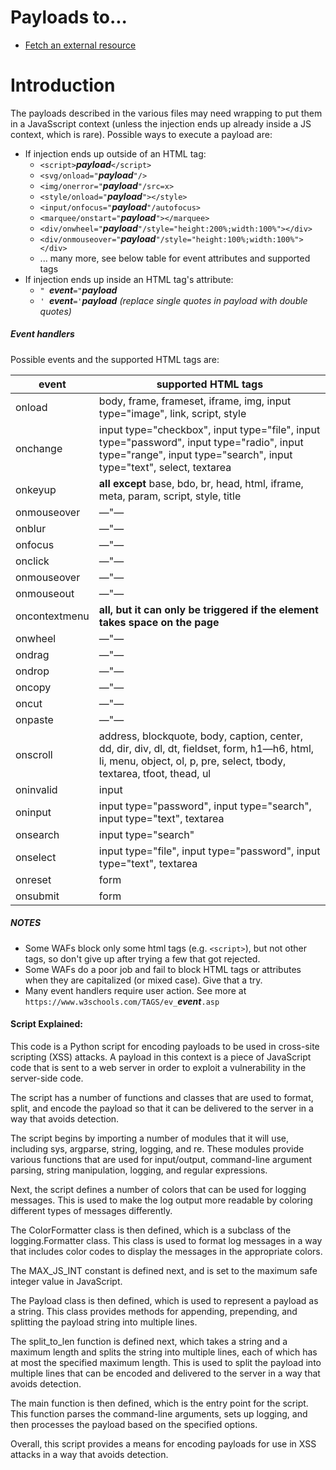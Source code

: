 # Payloads to...

* [Fetch an external resource](fetch.md)

# Introduction

The payloads described in the various files may need wrapping to put them in a JavaSscript context (unless the injection ends up already inside a JS context, which is rare). Possible ways to execute a payload are:

* If injection ends up outside of an HTML tag:
  * `<script>`**_payload_**`</script>`
  * `<svg/onload="`**_payload_**`"/>`
  * `<img/onerror="`**_payload_**`"/src=x>`
  * `<style/onload="`**_payload_**`"></style>`
  * `<input/onfocus="`**_payload_**`"/autofocus>`
  * `<marquee/onstart="`**_payload_**`"></marquee>`
  * `<div/onwheel="`**_payload_**`"/style="height:200%;width:100%"></div>`
  * `<div/onmouseover="`**_payload_**`"/style="height:100%;width:100%"></div>`
  * ... many more, see below table for event attributes and supported tags
* If injection ends up inside an HTML tag's attribute:
  * `" `**_event_**`="`**_payload_**
  * `' `**_event_**`='`**_payload_** *(replace single quotes in payload with double quotes)*

##### Event handlers
Possible events and the supported HTML tags are:

| event         | supported HTML tags |
|---------------|---------------------|
| onload        | body, frame, frameset, iframe, img, input type="image", link, script, style |
| onchange      | input type="checkbox", input type="file", input type="password", input type="radio", input type="range", input type="search", input type="text", select, textarea |
| onkeyup       | **all except** base, bdo, br, head, html, iframe, meta, param, script, style, title |
| onmouseover   | &#x2014;"&#x2014; |
| onblur        | &#x2014;"&#x2014; |
| onfocus       | &#x2014;"&#x2014; |
| onclick       | &#x2014;"&#x2014; |
| onmouseover   | &#x2014;"&#x2014; |
| onmouseout    | &#x2014;"&#x2014; |
| oncontextmenu | **all, but it can only be triggered if the element takes space on the page** |
| onwheel       | &#x2014;"&#x2014; |
| ondrag        | &#x2014;"&#x2014; |
| ondrop        | &#x2014;"&#x2014; |
| oncopy        | &#x2014;"&#x2014; |
| oncut         | &#x2014;"&#x2014; |
| onpaste       | &#x2014;"&#x2014; |
| onscroll      | address, blockquote, body, caption, center, dd, dir, div, dl, dt, fieldset, form, h1&#x2014;h6, html, li, menu, object, ol, p, pre, select, tbody, textarea, tfoot, thead, ul |
| oninvalid     | input |
| oninput       | input type="password", input type="search", input type="text", textarea |
| onsearch      | input type="search" |
| onselect      | input type="file", input type="password", input type="text", textarea |
| onreset       | form |
| onsubmit      | form |

##### NOTES
* Some WAFs block only some html tags (e.g. `<script>`), but not other tags, so don't give up after trying a few that got rejected.
* Some WAFs do a poor job and fail to block HTML tags or attributes when they are capitalized (or mixed case). Give that a try.
* Many event handlers require user action. See more at `https://www.w3schools.com/TAGS/ev_`**_event_**`.asp`



#### Script Explained:

This code is a Python script for encoding payloads to be used in cross-site scripting (XSS) attacks. A payload in this context is a piece of JavaScript code that is sent to a web server in order to exploit a vulnerability in the server-side code.

The script has a number of functions and classes that are used to format, split, and encode the payload so that it can be delivered to the server in a way that avoids detection.

The script begins by importing a number of modules that it will use, including sys, argparse, string, logging, and re. These modules provide various functions that are used for input/output, command-line argument parsing, string manipulation, logging, and regular expressions.

Next, the script defines a number of colors that can be used for logging messages. This is used to make the log output more readable by coloring different types of messages differently.

The ColorFormatter class is then defined, which is a subclass of the logging.Formatter class. This class is used to format log messages in a way that includes color codes to display the messages in the appropriate colors.

The MAX_JS_INT constant is defined next, and is set to the maximum safe integer value in JavaScript.

The Payload class is then defined, which is used to represent a payload as a string. This class provides methods for appending, prepending, and splitting the payload string into multiple lines.

The split_to_len function is defined next, which takes a string and a maximum length and splits the string into multiple lines, each of which has at most the specified maximum length. This is used to split the payload into multiple lines that can be encoded and delivered to the server in a way that avoids detection.

The main function is then defined, which is the entry point for the script. This function parses the command-line arguments, sets up logging, and then processes the payload based on the specified options.

Overall, this script provides a means for encoding payloads for use in XSS attacks in a way that avoids detection.
